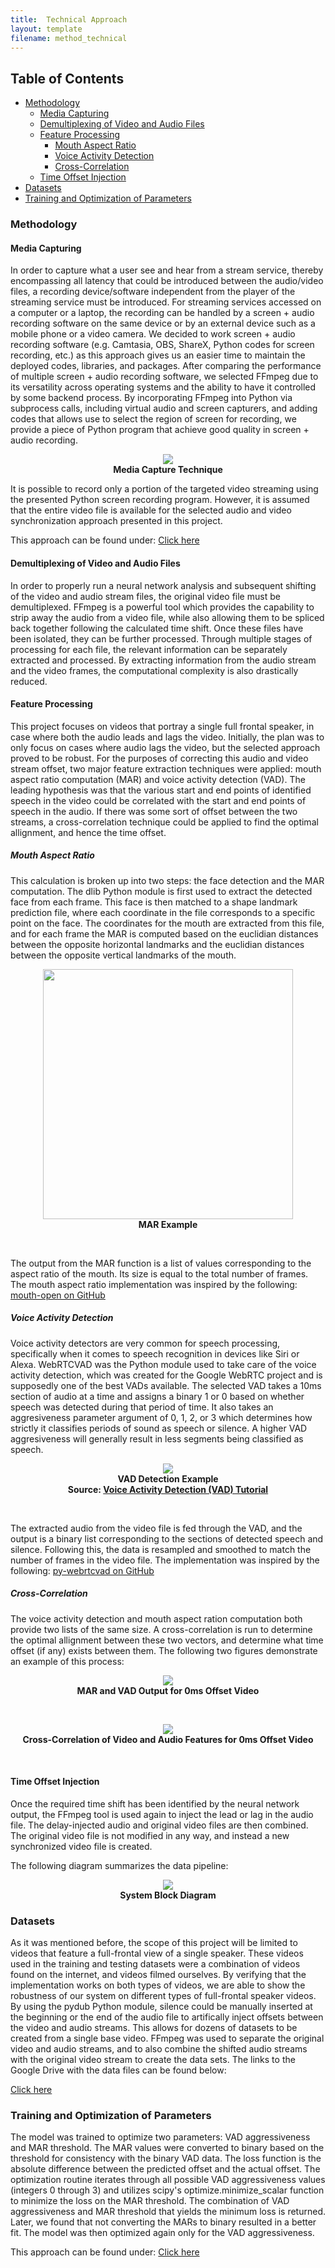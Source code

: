 ```yaml
---
title:  Technical Approach
layout: template
filename: method_technical
--- 
```


## Table of Contents
* [Methodology](#methodology)
  * [Media Capturing](#media-capturing)
  * [Demultiplexing of Video and Audio Files](#demultiplexing-of-video-and-audio-files)
  * [Feature Processing](#feature-processing)
    * [Mouth Aspect Ratio](#mouth-aspect-ratio)
    * [Voice Activity Detection](#voice-activity-detection)
    * [Cross-Correlation](#cross-correlation)
  * [Time Offset Injection](#time-offset-injection)
* [Datasets](#datasets)
* [Training and Optimization of Parameters](#training-and-optimization-of-parameters)



### Methodology

#### Media Capturing

In order to capture what a user see and hear from a stream service, thereby encompassing all latency that could be introduced between the audio/video files, a recording device/software independent from the player of the streaming service must be introduced. For streaming services accessed on a computer or a laptop, the recording can be handled by a screen + audio recording software on the same device or by an external device such as a mobile phone or a video camera. We decided to work screen + audio recording software (e.g. Camtasia, OBS, ShareX, Python codes for screen recording, etc.) as this approach gives us an easier time to maintain the deployed codes, libraries, and  packages. After comparing the performance of multiple screen + audio recording software, we selected FFmpeg due to its versatility across operating systems and the ability to have it controlled by some backend process. By incorporating FFmpeg into Python via subprocess calls, including virtual audio and screen capturers, and adding codes that allows use to select the region of screen for recording, we provide a piece of Python program that achieve good quality in screen + audio recording.

<p align="center">
	<img src="https://binhanle.github.io/eem202a-project/Images/media_capture.png"/>
	<br/>
	<strong>Media Capture Technique</strong>
</p>

It is possible to record only a portion of the targeted video streaming using the presented Python screen recording program. However, it is assumed that the entire video file is available for the selected audio and video synchronization approach presented in this project.

This approach can be found under: [Click here](https://drive.google.com/open?id=1n4rBjcSOEgC-LY5tTem6cpkIY0Y4amEK)

#### Demultiplexing of Video and Audio Files

In order to properly run a neural network analysis and subsequent shifting of the video and audio stream files, the original video file must be demultiplexed. FFmpeg is a powerful tool which provides the capability to strip away the audio from a video file, while also allowing them to be spliced back together following the calculated time shift. Once these files have been isolated, they can be further processed. Through multiple stages of processing for each file, the relevant information can be separately extracted and processed. By extracting information from the audio stream and the video frames, the computational complexity is also drastically reduced.

#### Feature Processing

This project focuses on videos that portray a single full frontal speaker, in case where both the audio leads and lags the video. Initially, the plan was to only focus on cases where audio lags the video, but the selected approach proved to be robust. For the purposes of correcting this audio and video stream offset, two major feature extraction techniques were applied: mouth aspect ratio computation (MAR) and voice activity detection (VAD). The leading hypothesis was that the various start and end points of identified speech in the video could be correlated with the start and end points of speech in the audio. If there was some sort of offset between the two streams, a cross-correlation technique could be applied to find the optimal allignment, and hence the time offset.

##### Mouth Aspect Ratio

This calculation is broken up into two steps: the face detection and the MAR computation. The dlib Python module is first used to extract the detected face from each frame. This face is then matched to a shape landmark prediction file, where each coordinate in the file corresponds to a specific point on the face. The coordinates for the mouth are extracted from this file, and for each frame the MAR is computed based on the euclidian distances between the opposite horizontal landmarks and the euclidian distances between the opposite vertical landmarks of the mouth. 

<p align="center">
	<img height="400" src="https://binhanle.github.io/eem202a-project/Images/mar_descriptor.png"/>
	<br/>
	<strong>MAR Example</strong>
</p>
<br/>

The output from the MAR function is a list of values corresponding to the aspect ratio of the mouth. Its size is equal to the total number of frames. 
The mouth aspect ratio implementation was inspired by the following: [mouth-open on GitHub](https://github.com/mauckc/mouth-open)

##### Voice Activity Detection

Voice activity detectors are very common for speech processing, specifically when it comes to speech recognition in devices like Siri or Alexa. WebRTCVAD was the Python module used to take care of the voice activity detection, which was created for the Google WebRTC project and is supposedly one of the best VADs available. The selected VAD takes a 10ms section of audio at a time and assigns a binary 1 or 0 based on whether speech was detected during that period of time. It also takes an aggresiveness parameter argument of 0, 1, 2, or 3 which determines how strictly it classifies periods of sound as speech or silence. A higher VAD aggresiveness will generally result in less segments being classified as speech. 

<p align="center">
	<img src="https://binhanle.github.io/eem202a-project/Images/vad_descriptor.png"/>
	<br/>
	<strong>VAD Detection Example 
		<br/> 
		Source: <a href="http://practicalcryptography.com/miscellaneous/machine-learning/voice-activity-detection-vad-tutorial/">Voice Activity Detection (VAD) Tutorial</a>
	</strong>
</p>
<br/>

The extracted audio from the video file is fed through the VAD, and the output is a binary list corresponding to the sections of detected speech and silence. Following this, the data is resampled and smoothed to match the number of frames in the video file. 
The implementation was inspired by the following: [py-webrtcvad on GitHub](https://github.com/wiseman/py-webrtcvad)


##### Cross-Correlation

The voice activity detection and mouth aspect ration computation both provide two lists of the same size. A cross-correlation is run to determine the optimal allignment between these two vectors, and determine what time offset (if any) exists between them. The following two figures demonstrate an example of this process:

<p align="center">
	<img src="https://binhanle.github.io/eem202a-project/Images/av_data.png"/>
	<br/>
	<strong>MAR and VAD Output for 0ms Offset Video</strong>
</p>
<br/>

<p align="center">
	<img src="https://binhanle.github.io/eem202a-project/Images/cross_corr.png"/>
	<br/>
	<strong>Cross-Correlation of Video and Audio Features for 0ms Offset Video</strong>
</p>
<br/>

#### Time Offset Injection

Once the required time shift has been identified by the neural network output, the FFmpeg tool is used again to inject the lead or lag in the audio file. The delay-injected audio and original video files are then combined.  The original video file is not modified in any way, and instead a new synchronized video file is created.

The following diagram summarizes the data pipeline:

<p align="center">
	<img src="https://binhanle.github.io/eem202a-project/Images/strat2.png"/>
	<br/>
	<strong>System Block Diagram</strong>
</p>

### Datasets

As it was mentioned before, the scope of this project will be limited to videos that feature a full-frontal view of a single speaker. These videos used in the training and testing datasets were a combination of videos found on the internet, and videos filmed ourselves. By verifying that the implementation works on both types of videos, we are able to show the robustness of our system on different types of full-frontal speaker videos. By using the pydub Python module, silence could be manually inserted at the beginning or the end of the audio file to artifically inject offsets between the video and audio streams. This allows for dozens of datasets to be created from a single base video. FFmpeg was used to separate the original video and audio streams, and to also combine the shifted audio streams with the original video stream to create the data sets. The links to the Google Drive with the data files can be found below:

[Click here](https://drive.google.com/drive/folders/1clnnBK1GhL06HXMhgHZnuj5A2MMUhfNW?usp=sharing)

### Training and Optimization of Parameters

The model was trained to optimize two parameters: VAD aggressiveness and MAR threshold. The MAR values were converted to binary based on the threshold for consistency with the binary VAD data. The loss function is the absolute difference between the predicted offset and the actual offset. The optimization routine iterates through all possible VAD aggressiveness values (integers 0 through 3) and utilizes scipy's optimize.minimize_scalar function to minimize the loss on the MAR threshold. The combination of VAD aggressiveness and MAR threshold that yields the minimum loss is returned. Later, we found that not converting the MARs to binary resulted in a better fit. The model was then optimized again only for the VAD aggressiveness.


This approach can be found under:
[Click here](https://drive.google.com/open?id=1P0gIJ9MKjSI41BaHccStpyt_xtYEAi91)
